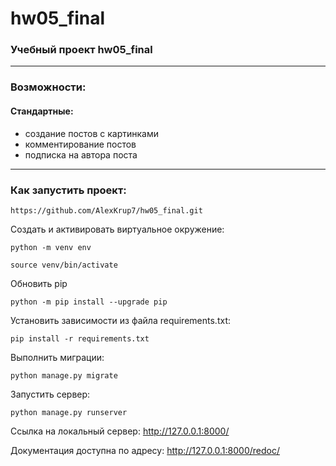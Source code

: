 # hw05_final
### Учебный проект hw05_final
***
### Возможности:
#### Стандартные:
* создание постов с картинками
* комментирование постов
* подписка на автора поста
***
### Как запустить проект:
```
https://github.com/AlexKrup7/hw05_final.git
```
Создать и активировать виртуальное окружение:
```
python -m venv env

source venv/bin/activate
```
Обновить pip
```
python -m pip install --upgrade pip
```
Установить зависимости из файла requirements.txt:
```
pip install -r requirements.txt
```
Выполнить миграции:
```
python manage.py migrate
```
Запустить сервер:
```
python manage.py runserver
```
Ссылка на локальный сервер:
http://127.0.0.1:8000/

Документация доступна по адресу:
http://127.0.0.1:8000/redoc/
